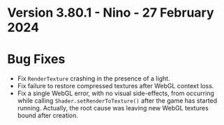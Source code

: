 # Version 3.80.1 - Nino - 27 February 2024

# Bug Fixes

* Fix `RenderTexture` crashing in the presence of a light.
* Fix failure to restore compressed textures after WebGL context loss.
* Fix a single WebGL error, with no visual side-effects, from occurring while calling `Shader.setRenderToTexture()` after the game has started running. Actually, the root cause was leaving new WebGL textures bound after creation.
